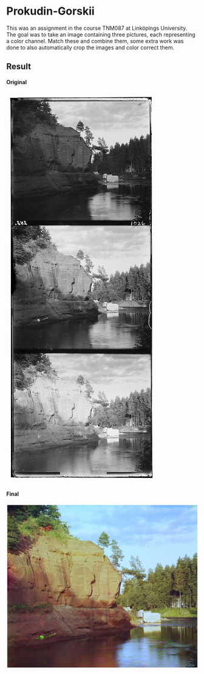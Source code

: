 Prokudin-Gorskii
=======

This was an assignment in the course TNM087 at Linköpings University. The goal was to take an image containing three pictures, each representing a color channel. Match these and combine them, some extra work was done to also automatically crop the images and color correct them.

## Result

#### Original
![original](./media/00172v.jpg)

#### Final
![original](./media/final.jpg)
